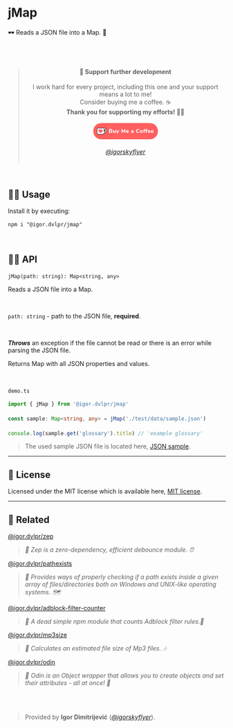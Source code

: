 # jMap
🕶️ Reads a JSON file into a Map. 🌻


<br>
<br>

<div align="center">
	<blockquote>
		<h4>💖 Support further development</h4>
		<span>I work hard for every project, including this one and your support means a lot to me!
		<br>
		Consider buying me a coffee. ☕
		<br>
		<strong>Thank you for supporting my efforts! 🙏😊</strong></span>
		<br>
		<br>
		<a href="https://ko-fi.com/igorskyflyer" target="_blank"><img src="https://raw.githubusercontent.com/igorskyflyer/igorskyflyer/main/assets/ko-fi.png" alt="Donate to igorskyflyer" width="150"></a>
		<br>
		<br>
		<a href="https://github.com/igorskyflyer"><em>@igorskyflyer</em></a>
		<br>
		<br>
	</blockquote>
</div>

<br>

## 🕵🏼 Usage

Install it by executing:

```shell
npm i "@igor.dvlpr/jmap"
```

<br>

## 🤹🏼 API

```jMap(path: string): Map<string, any>```

Reads a JSON file into a Map.

<br>

```path: string``` - path to the JSON file, **required**.  

<br>

***Throws*** an exception if the file cannot be read or there is an error while parsing the JSON file.  

 Returns Map with all JSON properties and values.

<br>

`demo.ts`

```ts
import { jMap } from '@igor.dvlpr/jmap'

const sample: Map<string, any> = jMap('./test/data/sample.json')

console.log(sample.get('glossary').title) // 'example glossary'

```

> The used sample JSON file is located here, [JSON sample](https://github.com/igorskyflyer/npm-jmap/blob/main/test/data/sample.json).

---

## 🪪 License

Licensed under the MIT license which is available here, [MIT license](https://github.com/igorskyflyer/npm-jmap/blob/main/LICENSE).

---

## 🧬 Related

[@igor.dvlpr/zep](https://www.npmjs.com/package/@igor.dvlpr/zep)

> _🧠 Zep is a zero-dependency, efficient debounce module. ⏰_

[@igor.dvlpr/pathexists](https://www.npmjs.com/package/@igor.dvlpr/pathexists)

> _🧲 Provides ways of properly checking if a path exists inside a given array of files/directories both on Windows and UNIX-like operating systems. 🗺_

[@igor.dvlpr/adblock-filter-counter](https://www.npmjs.com/package/@igor.dvlpr/adblock-filter-counter) 

> _🐲 A dead simple npm module that counts Adblock filter rules.🦘_

[@igor.dvlpr/mp3size](https://www.npmjs.com/package/@igor.dvlpr/mp3size)

> _🧮 Calculates an estimated file size of Mp3 files. 🎶_

[@igor.dvlpr/odin](https://www.npmjs.com/package/@igor.dvlpr/odin)

> _🔱 Odin is an Object wrapper that allows you to create objects and set their attributes - all at once! 🔺_

<br>
<br>

>
> Provided by **Igor Dimitrijević** ([*@igorskyflyer*](https://github.com/igorskyflyer/)).
>
